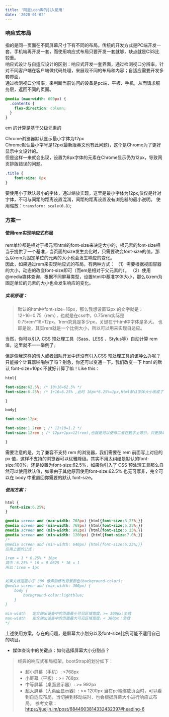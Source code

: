 ```yaml
---
title: '阿里icon库的引入使用'
date: '2020-01-02'
---
```


### 响应式布局
指的是同一页面在不同屏幕尺寸下有不同的布局。传统的开发方式是PC端开发一套，手机端再开发一套，而使用响应式布局只要开发一套就够，缺点就是CSS比较重。  
响应式设计与自适应设计的区别：响应式开发一套界面，通过检测视口分辨率，针对不同客户端在客户端做代码处理，来展现不同的布局和内容；自适应需要开发多套界面，  
通过检测视口分辨率，来判断当前访问的设备是pc端、平板、手机，从而请求服务层，返回不同的页面。
```css
@media (max-width: 600px) {
  .contents {
    flex-direction: column;
  }
}
```

em 的计算是基于父级元素的

Chrome浏览器默认显示最小字体为12px  
Chrome默认最小字号是12px(最新版英文也有此问题)，这个是Chrome为了更好显示中文设计的。  
但是这样一来就会出现，设置为8px字体的元素在Chrome显示仍为12px，导致网页排版错误的问题。  
```css
.title {
	font-size: 8px
}
```
要使用小于默认最小的字体，通过缩放实现，这里是最小字体为12px,仅仅是针对字体，不可与间距的距离设置混淆，间距的距离设置没有浏览器的最小说明。
使用缩放：`transform: scale(0.8)`;



### 方案一
#### 使用rem实现响应式布局  

rem单位都是相对于根元素html的font-size来决定大小的，根元素的font-size相当于提供了一个基准，当页面的size发生变化时，只需要改变font-size的值，那么以rem为固定单位的元素的大小也会发生响应的变化。   
因此，如果通过rem来实现响应式的布局，有两种方式：
（1）需要根据视图容器的大小，动态的改变font-size即可（而em是相对于父元素的）。
（2）使用@media媒体查询，根据不同屏幕类型，设置html中基准字体大小，那么以rem为固定单位的元素的大小也会发生响应的变化。

##### 实现原理：
> 默认的html中font-size=16px，那么我想设置12px 的文字就是：12÷16=0.75（rem），也就是在css中，0.75rem实际是0.75rem*16=12px。1rem究竟是多少px，关键在于html中字体是多大。
也即是说，其实rem就是一个比例大小，所以可以用来实现自适应。

当然，你可以引入 CSS 预处理工具（Sass、LESS 、Stylus等）自动计算 rem 值，这里就不一一举例了。

但是像我这样的懒人或者团队开发中还没有引入CSS 预处理工具的该肿么办呢？只能搬个计算器啪啪啪了吗？别急，你还可以变通一下。我们改变一下 html 的默认 font-size=10px 不就好计算了嘛！Like this：
```css
html{

font-size:62.5%; /* 10÷16=62.5% */
font-size:6.25%; /* 1÷16=6.25% ,此时 16px*6.25%=1px,html默认字体大小改成了1px*/

}

body{

font-size:12px;

font-size:1.2rem ; /* 12÷10=1.2 */
font-size:12rem ; /* 12px÷1px=12(rem),也就是可以使得二者在数字上等价，只更换单位即可 */

}

```
需要注意的是，为了兼容不支持 rem 的浏览器，我们需要在 rem 前面写上对应的 px 值，这样不支持的浏览器可以优雅降级。其实不用太纠结是默认的font-size:100%，还是设置为font-size:62.5%，如果你引入了 CSS 预处理工具那么自然可以使用默认值，如果由于其他原因使用font-size:62.5% 也无可厚非，完全可以在 body 中重置回你需要的默认 font-size。

##### 使用方案：
```css
html { 
  font-size:6.25%;
}

@media screen and (max-width: 768px) {html{font-size:3.25%;}}
@media screen and (min-width: 768px) {html{font-size:5.25%;}}
@media screen and (min-width: 992px) {html{font-size:6.25%;}}
@media screen and (min-width: 1200px) {html{font-size:7.0%;}}
/*
@media screen and (min-width: 640px) {html{font-size:6.25%;}}
应用上面的公式：

1rem = 1 * 6.25% * 16px
其中：6.25% * 16 = 0.0625 * 16 = 1
所以：1rem = 1px


如果文档宽度小于 300 像素则修改背景颜色(background-color):
@media screen and (max-width: 300px) {
    body {
        background-color:lightblue;
    }
}

min-width	定义输出设备中的页面最小可见区域宽度。>= 300px:生效
max-width	定义输出设备中的页面最大可见区域宽度。< 300px：生效
*/
```
上述使用方案，存在的问题，是屏幕大小划分以及font-size比例可能不适用自己的项目。  
- 媒体查询中的关键点：如何选择屏幕大小分割点？
> 经典的响应式布局框架，bootStrap的划分如下：  
> - 超小屏幕（手机）: <768px
> - 小屏幕（平板）: >= 768px
> - 中等屏幕（桌面显示器）: >= 992px
> - 超大屏幕（大桌面显示器）: >= 1200px
当在pc端缩放页面时，可以看到自适应布局，当切换到移动端时，也会根据屏幕大小进行响应式布局。
参考文章：https://juejin.im/post/6844903814332432397#heading-6

